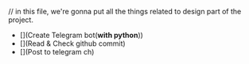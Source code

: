 // in this file, we're gonna put all the things related to design part of the project.

- [](Create Telegram bot(**with python**))
- [](Read & Check github commit)
- [](Post to telegram ch)
